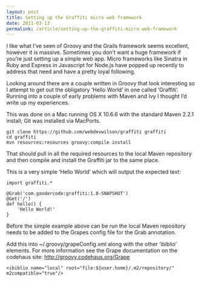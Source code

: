 ```yaml
---
layout: post
title: Setting up the Graffiti micro web framework
date: 2011-03-13
permalink: /article/setting-up-the-graffiti-micro-web-framework
---
```


I like what I’ve seen of Groovy and the Grails framework seems excellent, however it is massive. Sometimes you don’t want a huge framework if you’re just setting up a simple web app. Micro frameworks like Sinatra in Ruby and Express in Javascript for Node.js have popped up recently to address that need and have a pretty loyal following.

Looking around there are a couple written in Groovy that look interesting so I attempt to get out the obligatory ‘Hello World’ in one called ‘Graffiti’. Running into a couple of early problems with Maven and Ivy I thought I’d write up my experiences.

This was done on a Mac running OS X 10.6.6 with the standard Maven 2.2.1 install; Git was installed via MacPorts.

    git clone https://github.com/webdevwilson/graffiti graffiti
    cd graffiti
    mvn resources:resources groovy:compile install

That should pull in all the required resources to the local Maven repository and then compile and install the Graffiti jar to the same place.

This is a very simple ‘Hello World’ which will output the expected text:

    import graffiti.*

    @Grab('com.goodercode:graffiti:1.0-SNAPSHOT')
    @Get('/')
    def hello() {
        'Hello World!'
    }

Before the simple example above can be run the local Maven repository needs to be added to the Grapes config file for the Grab annotation.

Add this into ~/.groovy/grapeConfig.xml along with the other ‘ibiblio’ elements. For more information see the Grape documentation on the codehaus site: http://groovy.codehaus.org/Grape

    <ibiblio name="local" root="file:${user.home}/.m2/repository/" m2compatible="true"/>


